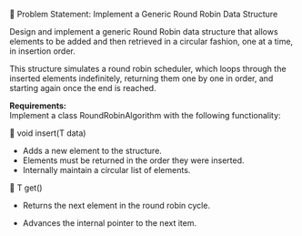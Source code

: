 🧩 Problem Statement: Implement a Generic Round Robin Data Structure

Design and implement a generic Round Robin data structure that allows elements to be added and then retrieved in a circular fashion, one at a time, in insertion order.

This structure simulates a round robin scheduler, which loops through the inserted elements indefinitely, returning them one by one in order, and starting again once the end is reached.

<b> Requirements: </b><br>
Implement a class RoundRobinAlgorithm<T> with the following functionality:

🔹 void insert(T data)
* Adds a new element to the structure.
* Elements must be returned in the order they were inserted.
* Internally maintain a circular list of elements.

🔹 T get()
* Returns the next element in the round robin cycle.

* Advances the internal pointer to the next item.



